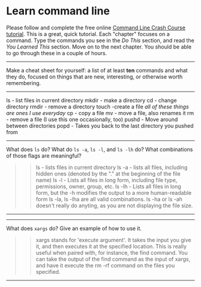 # Learn command line

Please follow and complete the free online [Command Line Crash Course
tutorial](http://cli.learncodethehardway.org/book/). This is a great,
quick tutorial. Each "chapter" focuses on a command. Type the commands
you see in the _Do This_ section, and read the _You Learned This_
section. Move on to the next chapter. You should be able to go through
these in a couple of hours.


---

Make a cheat sheet for yourself: a list of at least **ten** commands and what they do, focused on things that are new, interesting, or otherwise worth remembering.

> > 

---
ls - list files in current directory
	mkdir - make a directory
	cd - change directory
	rmdir - remove a directory
	touch -create a file
	*all of these things are ones I use everyday*
	cp - copy a file
	mv - move a file, also renames it
	rm - remove a file (I use this one occasionally, too)
	pushd - Move around between directories
	popd - Takes you back to the last directory you pushed from


---

What does `ls` do? What do `ls -a`, `ls -l`, and `ls -lh` do? What combinations of those flags are meaningful?

> > ls - lists files in current directory
	ls -a - lists all files, including hidden ones (denoted by the "." at the beginning of the file name)
	ls -l - Lists all files in long form, including file type, permissions, owner, group, etc.
	ls -lh - Lists all files in long form, but the -h modifies the output to a more human-readable form
	ls -la, ls -lha are all valid combinations.  ls -ha or ls -ah doesn't really do anyting, as you are not displaying the file size.
---


---

What does `xargs` do? Give an example of how to use it.

> > xargs stands for 'execute argument'.  It takes the input you give it, and then executes it at the specified location.  This is really useful when paired with, for instance, the find command.  You can take the output of the find command as the input of xargs, and have it execute the rm -rf command on the files you specified.

---

